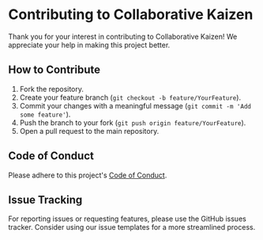 # Contributing to Collaborative Kaizen

Thank you for your interest in contributing to Collaborative Kaizen! We appreciate your help in making this project better.

## How to Contribute
1. Fork the repository.
2. Create your feature branch (`git checkout -b feature/YourFeature`).
3. Commit your changes with a meaningful message (`git commit -m 'Add some feature'`).
4. Push the branch to your fork (`git push origin feature/YourFeature`).
5. Open a pull request to the main repository.

## Code of Conduct
Please adhere to this project's [Code of Conduct](CODE_OF_CONDUCT.md).

## Issue Tracking
For reporting issues or requesting features, please use the GitHub issues tracker. Consider using our issue templates for a more streamlined process.